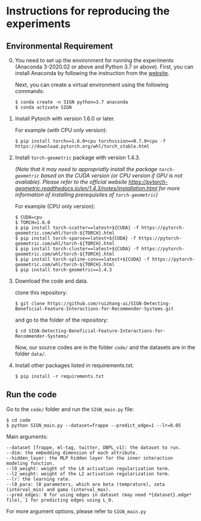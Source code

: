
# Instructions for reproducing the experiments 

## Environmental Requirement

0. You need to set up the environment for running the experiments (Anaconda 3-2020.02 or above and Python 3.7 or above). First, you can install Anaconda by following the instruction from  the [website](https://docs.anaconda.com/anaconda/install/).
   
   Next, you can create a virtual environment using the following commands:
   <pre><code>$ conda create -n SIGN python=3.7 anaconda
   $ conda activate SIGN</code></pre>

1. Install Pytorch with version 1.6.0 or later.

   For example (with CPU only version):
   ```
   $ pip install torch==1.6.0+cpu torchvision==0.7.0+cpu -f https://download.pytorch.org/whl/torch_stable.html
   ```

2. Install ```torch-geometric``` package with version 1.4.3.

   *(Note that it may need to appropriatly install the package ```torch-geometric``` based on the CUDA version (or CPU version if GPU is not avaliable). Please refer to the official website https://pytorch-geometric.readthedocs.io/en/1.4.3/notes/installation.html for more information of installing prerequisites of ```torch-geometric```)*

   For example (CPU only version):
   ```
   $ CUDA=cpu
   $ TORCH=1.6.0
   $ pip install torch-scatter==latest+${CUDA} -f https://pytorch-geometric.com/whl/torch-${TORCH}.html
   $ pip install torch-sparse==latest+${CUDA} -f https://pytorch-geometric.com/whl/torch-${TORCH}.html
   $ pip install torch-cluster==latest+${CUDA} -f https://pytorch-geometric.com/whl/torch-${TORCH}.html
   $ pip install torch-spline-conv==latest+${CUDA} -f https://pytorch-geometric.com/whl/torch-${TORCH}.html
   $ pip install torch-geometric==1.4.3
   ```
3. Download the code and data.

   clone this repository:
   ```
   $ git clone https://github.com/ruizhang-ai/SIGN-Detecting-Beneficial-Feature-Interactions-for-Recommender-Systems.git
   ```

   and go to the folder of the repository:
   ```
   $ cd SIGN-Detecting-Beneficial-Feature-Interactions-for-Recommender-Systems/
   ```

   Now, our source codes are in the folder ```code/``` and the datasets are in the folder ```data/```.

4. Install other packages listed in requirements.txt.
   ```
   $ pip install -r requirements.txt
   ```

## Run the code


Go to the ```code/``` folder and run the ```SIGN_main.py``` file:
   ```
   $ cd code
   $ python SIGN_main.py --dataset=frappe --predict_edge=1 --lr=0.05
   ```
   Main arguments:
   ```
   --dataset [frappe, ml-tag, twitter, DBPL_v1]: the dataset to run.
   --dim: the embedding dimension of each attribute.
   --hidden_layer: the MLP hidden layer for the inner interaction modeling function.
   --l0_weight: weight of the L0 activation regularization term.
   --l2_weight: weight of the L2 activation regularization term.
   --lr: the learning rate.
   --l0_para: l0 parameters, which are beta (temprature), zeta (interval_min) and gama (interval_max).
   --pred_edges: 0 for using edges in dataset (may need *{dataset}.edge* file), 1 for predicting edges using L_0.
   ```
   For more argument options, please refer to ```SIGN_main.py```
